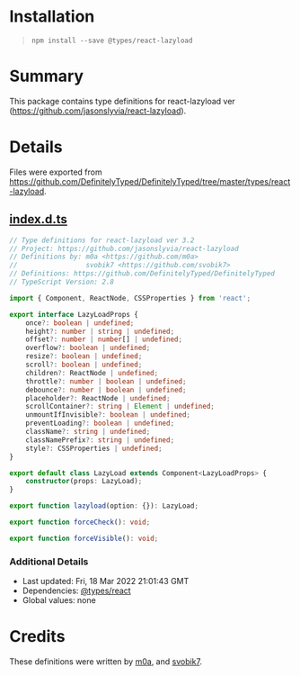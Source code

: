 # Installation
> `npm install --save @types/react-lazyload`

# Summary
This package contains type definitions for react-lazyload ver (https://github.com/jasonslyvia/react-lazyload).

# Details
Files were exported from https://github.com/DefinitelyTyped/DefinitelyTyped/tree/master/types/react-lazyload.
## [index.d.ts](https://github.com/DefinitelyTyped/DefinitelyTyped/tree/master/types/react-lazyload/index.d.ts)
````ts
// Type definitions for react-lazyload ver 3.2
// Project: https://github.com/jasonslyvia/react-lazyload
// Definitions by: m0a <https://github.com/m0a>
//                 svobik7 <https://github.com/svobik7>
// Definitions: https://github.com/DefinitelyTyped/DefinitelyTyped
// TypeScript Version: 2.8

import { Component, ReactNode, CSSProperties } from 'react';

export interface LazyLoadProps {
    once?: boolean | undefined;
    height?: number | string | undefined;
    offset?: number | number[] | undefined;
    overflow?: boolean | undefined;
    resize?: boolean | undefined;
    scroll?: boolean | undefined;
    children?: ReactNode | undefined;
    throttle?: number | boolean | undefined;
    debounce?: number | boolean | undefined;
    placeholder?: ReactNode | undefined;
    scrollContainer?: string | Element | undefined;
    unmountIfInvisible?: boolean | undefined;
    preventLoading?: boolean | undefined;
    className?: string | undefined;
    classNamePrefix?: string | undefined;
    style?: CSSProperties | undefined;
}

export default class LazyLoad extends Component<LazyLoadProps> {
    constructor(props: LazyLoad);
}

export function lazyload(option: {}): LazyLoad;

export function forceCheck(): void;

export function forceVisible(): void;

````

### Additional Details
 * Last updated: Fri, 18 Mar 2022 21:01:43 GMT
 * Dependencies: [@types/react](https://npmjs.com/package/@types/react)
 * Global values: none

# Credits
These definitions were written by [m0a](https://github.com/m0a), and [svobik7](https://github.com/svobik7).
